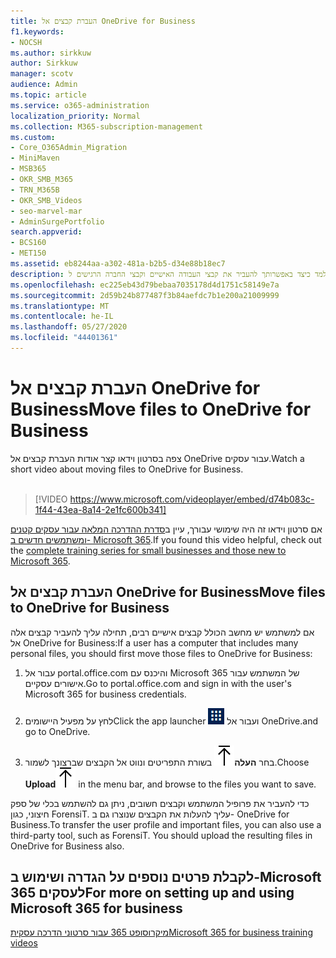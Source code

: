 ```yaml
---
title: העברת קבצים אל OneDrive for Business
f1.keywords:
- NOCSH
ms.author: sirkkuw
author: Sirkkuw
manager: scotv
audience: Admin
ms.topic: article
ms.service: o365-administration
localization_priority: Normal
ms.collection: M365-subscription-management
ms.custom:
- Core_O365Admin_Migration
- MiniMaven
- MSB365
- OKR_SMB_M365
- TRN_M365B
- OKR_SMB_Videos
- seo-marvel-mar
- AdminSurgePortfolio
search.appverid:
- BCS160
- MET150
ms.assetid: eb8244aa-a302-481a-b2b5-d34e88b18ec7
description: למד כיצד באפשרותך להעביר את קבצי העבודה האישיים וקבצי החברה הרגישים ל-OneDrive עבור עסקים בצעדים פשוטים בלבד.
ms.openlocfilehash: ec225eb43d79bebaa7035178d4d1751c58149e7a
ms.sourcegitcommit: 2d59b24b877487f3b84aefdc7b1e200a21009999
ms.translationtype: MT
ms.contentlocale: he-IL
ms.lasthandoff: 05/27/2020
ms.locfileid: "44401361"
---
```

# <a name="move-files-to-onedrive-for-business"></a><span data-ttu-id="21b01-103">העברת קבצים אל OneDrive for Business</span><span class="sxs-lookup"><span data-stu-id="21b01-103">Move files to OneDrive for Business</span></span>

<span data-ttu-id="21b01-104">צפה בסרטון וידאו קצר אודות העברת קבצים אל OneDrive עבור עסקים.</span><span class="sxs-lookup"><span data-stu-id="21b01-104">Watch a short video about moving files to OneDrive for Business.</span></span><br><br>

> [!VIDEO https://www.microsoft.com/videoplayer/embed/d74b083c-1f44-43ea-8a14-2e1fc600b341] 

<span data-ttu-id="21b01-105">אם סרטון וידאו זה היה שימושי עבורך, עיין ב[סדרת ההדרכה המלאה עבור עסקים קטנים ומשתמשים חדשים ב- Microsoft 365](https://support.office.com/article/6ab4bbcd-79cf-4000-a0bd-d42ce4d12816).</span><span class="sxs-lookup"><span data-stu-id="21b01-105">If you found this video helpful, check out the [complete training series for small businesses and those new to Microsoft 365](https://support.office.com/article/6ab4bbcd-79cf-4000-a0bd-d42ce4d12816).</span></span>


## <a name="move-files-to-onedrive-for-business"></a><span data-ttu-id="21b01-106">העברת קבצים אל OneDrive for Business</span><span class="sxs-lookup"><span data-stu-id="21b01-106">Move files to OneDrive for Business</span></span>

<span data-ttu-id="21b01-107">אם למשתמש יש מחשב הכולל קבצים אישיים רבים, תחילה עליך להעביר קבצים אלה אל OneDrive for Business:</span><span class="sxs-lookup"><span data-stu-id="21b01-107">If a user has a computer that includes many personal files, you should first move those files to OneDrive for Business:</span></span>
  
1. <span data-ttu-id="21b01-108">עבור אל portal.office.com והיכנס עם Microsoft 365 של המשתמש עבור אישורים עסקיים.</span><span class="sxs-lookup"><span data-stu-id="21b01-108">Go to portal.office.com and sign in with the user's Microsoft 365 for business credentials.</span></span>

2. <span data-ttu-id="21b01-109">לחץ על מפעיל היישומים</span><span class="sxs-lookup"><span data-stu-id="21b01-109">Click the app launcher</span></span> ![The app launcher icon in Office 365](../media/7502f4ec-3c9a-435d-a7b4-b9cda85189a7.png) <span data-ttu-id="21b01-111">ועבור אל OneDrive.</span><span class="sxs-lookup"><span data-stu-id="21b01-111">and go to OneDrive.</span></span> 
    
3. <span data-ttu-id="21b01-112">בחר **העלה**![Upload](../media/d9b963b8-10af-42e2-953d-360301b83d3c.png) בשורת התפריטים ונווט אל הקבצים שברצונך לשמור.</span><span class="sxs-lookup"><span data-stu-id="21b01-112">Choose **Upload**![Upload](../media/d9b963b8-10af-42e2-953d-360301b83d3c.png) in the menu bar, and browse to the files you want to save.</span></span> 
    
<span data-ttu-id="21b01-p101">כדי להעביר את פרופיל המשתמש וקבצים חשובים, ניתן גם להשתמש בכלי של ספק חיצוני, כגון ForensiT. עליך להעלות את הקבצים שנוצרו גם ב- OneDrive for Business.</span><span class="sxs-lookup"><span data-stu-id="21b01-p101">To transfer the user profile and important files, you can also use a third-party tool, such as ForensiT. You should upload the resulting files in OneDrive for Business also.</span></span>
  
## <a name="for-more-on-setting-up-and-using-microsoft-365-for-business"></a><span data-ttu-id="21b01-115">לקבלת פרטים נוספים על הגדרה ושימוש ב-Microsoft 365 לעסקים</span><span class="sxs-lookup"><span data-stu-id="21b01-115">For more on setting up and using Microsoft 365 for business</span></span>

[<span data-ttu-id="21b01-116">מיקרוסופט 365 עבור סרטוני הדרכה עסקית</span><span class="sxs-lookup"><span data-stu-id="21b01-116">Microsoft 365 for business training videos</span></span>](https://support.office.com/article/6ab4bbcd-79cf-4000-a0bd-d42ce4d12816)
